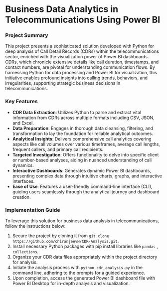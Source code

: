 # Business Data Analytics in Telecommunications Using Power BI

### Project Summary

This project presents a sophisticated solution developed with Python for deep analysis of Call Detail Records (CDRs) within the telecommunications sector, enriched with the visualization power of Power BI dashboards. CDRs, which chronicle extensive details like call duration, timestamps, and contact numbers, are pivotal for understanding communication flows. By harnessing Python for data processing and Power BI for visualization, this initiative enables profound insights into calling trends, behaviors, and irregularities, supporting strategic business decisions in telecommunications.

### Key Features

- **CDR Data Extraction**: Utilizes Python to parse and extract vital information from CDRs across multiple formats including CSV, JSON, and Excel.
- **Data Preparation**: Engages in thorough data cleansing, filtering, and transformation to lay the foundation for reliable analytical outcomes.
- **Analytical Insights**: Delivers comprehensive call analytics covering aspects like call volumes over various timeframes, average call lengths, frequent callers, and primary call recipients.
- **Targeted Investigation**: Offers functionality to delve into specific client or number-based analyses, aiding in nuanced understanding of call dynamics.
- **Interactive Dashboards**: Generates dynamic Power BI dashboards, presenting complex data through intuitive charts, graphs, and interactive interfaces.
- **Ease of Use**: Features a user-friendly command-line interface (CLI), guiding users seamlessly through the analytical journey and dashboard creation.

### Implementation Guide

To leverage this solution for business data analysis in telecommunications, follow the instructions below:

1. Secure the project by cloning it from `git clone https://github.com/chiranjeevH/CDR-Analysis.git`.
2. Install necessary Python packages with pip install libraries like `pandas` , ` collections`.
3. Organize your CDR data files appropriately within the project directory for analysis.
4. Initiate the analysis process with `python cdr_analysis.py` in the command line, adhering to the prompts for a guided experience.
5. Upon completion, access the generated Power BI dashboard file with Power BI Desktop for in-depth analysis and visualization.


